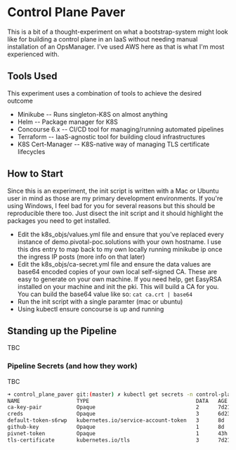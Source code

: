# Control Plane Paver
This is a bit of a thought-experiment on what a bootstrap-system might look like for building a control plane in an IaaS without needing manual installation of an OpsManager. I've used AWS here as that is what I'm most experienced with.

## Tools Used
This experiment uses a combination of tools to achieve the desired outcome
* Minikube -- Runs singleton-K8S on almost anything
* Helm -- Package manager for K8S
* Concourse 6.x -- CI/CD tool for managing/running automated pipelines
* Terraform -- IaaS-agnostic tool for building cloud infrastructures
* K8S Cert-Manager -- K8S-native way of managing TLS certificate lifecycles

## How to Start
Since this is an experiment, the init script is written with a Mac or Ubuntu user in mind as those are my primary development environments. If you're using Windows, I feel bad for you for several reasons but this should be reproducible there too. Just disect the init script and it should highlight the packages you need to get installed.

- Edit the k8s_objs/values.yml file and ensure that you've replaced every instance of demo.pivotal-poc.solutions with your own hostname. I use this dns entry to map back to my own locally running minikube ip once the ingress IP posts (more info on that later)
- Edit the k8s_objs/ca-secret.yml file and ensure the data values are base64 encoded copies of your own local self-signed CA. These are easy to generate on your own machine. If you need help, get EasyRSA installed on your machine and init the pki. This will build a CA for you. You can build the base64 value like so:
`cat ca.crt | base64`
- Run the init script with a single paramter (mac or ubuntu)
- Using kubectl ensure concourse is up and running

## Standing up the Pipeline
TBC

### Pipeline Secrets (and how they work)
TBC
```bash
➜ control_plane_paver git:(master) ✗ kubectl get secrets -n control-plane-main
NAME                  TYPE                                  DATA   AGE
ca-key-pair           Opaque                                2      7d21h
creds                 Opaque                                3      6d23h
default-token-s6rwp   kubernetes.io/service-account-token   3      8d
github-key            Opaque                                1      8d
pivnet-token          Opaque                                1      43h
tls-certificate       kubernetes.io/tls                     3      7d21h
```
